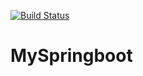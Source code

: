 [![Build Status](https://travis-ci.org/Madixin/MySpringboot.svg?branch=master)](https://travis-ci.org/Madixin/MySpringboot)

# MySpringboot
